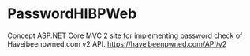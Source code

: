 # PasswordHIBPWeb
Concept ASP.NET Core MVC 2 site for implementing password check of Haveibeenpwned.com v2 API.
https://haveibeenpwned.com/API/v2
